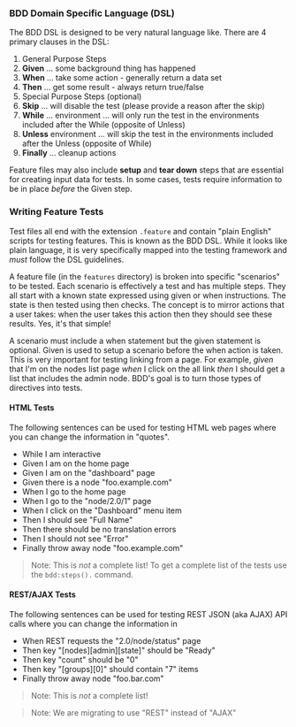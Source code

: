 ### BDD Domain Specific Language (DSL)

The BDD DSL is designed to be very natural language like.  There are 4 primary clauses in the DSL:

1. General Purpose Steps
  1. **Given** ... some background thing has happened
  1. **When** ... take some action - generally return a data set
  1. **Then** ... get some result - always return true/false
1. Special Purpose Steps (optional)
  1. **Skip** ... will disable the test (please provide a reason after the skip)
  1. **While** ... environment ... will only run the test in the environments included after the While (opposite of Unless)
  1. **Unless** environment ... will skip the test in the environments included after the Unless (opposite of While)
  1. **Finally** ... cleanup actions

Feature files may also include **setup** and **tear down** steps that are essential for creating input data for tests.  In some cases, tests require information to be in place _before_ the Given step.

### Writing Feature Tests

Test files all end with the extension `.feature` and contain "plain English" scripts for testing features.  This is known as the BDD DSL.  While it looks like plain language, it is very specifically mapped into the testing framework and _must_ follow the DSL guidelines.

A feature file (in the `features` directory) is broken into specific "scenarios" to be tested.  Each scenario is effectively a test and has multiple steps.  They all start with a known state expressed using given or when instructions.  The state is then tested using then checks.  The concept is to mirror actions that a user takes: when the user takes this action then they should see these results.  Yes, it's that simple!

A scenario must include a when statement but the given statement is optional.  Given is used to setup a scenario before the when action is taken.  This is very important for testing linking from a page.  For example, _given_ that I'm on the nodes list page _when_ I click on the all link _then_ I should get a list that includes the admin node.  BDD's goal is to turn those types of directives into tests.

#### HTML Tests

The following sentences can be used for testing HTML web pages where you can change the information in "quotes".

* While I am interactive
* Given I am on the home page
* Given I am on the "dashboard" page
* Given there is a node "foo.example.com"
* When I go to the home page
* When I go to the "node/2.0/1" page
* When I click on the "Dashboard" menu item
* Then I should see "Full Name"
* Then there should be no translation errors
* Then I should not see "Error"
* Finally throw away node "foo.example.com"

> Note: This is _not_ a complete list!  To get a complete list of the tests use the `bdd:steps().` command.


#### REST/AJAX Tests

The following sentences can be used for testing REST JSON (aka AJAX) API calls where you can change the information in 

* When REST requests the "2.0/node/status" page
* Then key "[nodes][admin][state]" should be "Ready"
* Then key "count" should be "0"
* Then key "[groups][0]" should contain "7" items
* Finally throw away node "foo.bar.com"

> Note: This is _not_ a complete list!

> Note: We are migrating to use "REST" instead of "AJAX"
